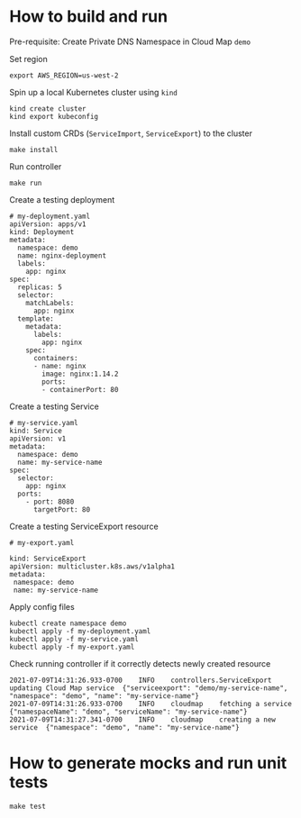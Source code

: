 # How to build and run

Pre-requisite: Create Private DNS Namespace in Cloud Map `demo`

Set region
```
export AWS_REGION=us-west-2
```

Spin up a local Kubernetes cluster using `kind`

```
kind create cluster
kind export kubeconfig
```

Install custom CRDs (`ServiceImport`, `ServiceExport`) to the cluster

```
make install
```

Run controller

```
make run
```

Create a testing deployment

```
# my-deployment.yaml
apiVersion: apps/v1
kind: Deployment
metadata:
  namespace: demo
  name: nginx-deployment
  labels:
    app: nginx
spec:
  replicas: 5
  selector:
    matchLabels:
      app: nginx
  template:
    metadata:
      labels:
        app: nginx
    spec:
      containers:
      - name: nginx
        image: nginx:1.14.2
        ports:
        - containerPort: 80
```

Create a testing Service

```
# my-service.yaml
kind: Service
apiVersion: v1
metadata:
  namespace: demo
  name: my-service-name
spec:
  selector:
    app: nginx
  ports:
    - port: 8080
      targetPort: 80
```

Create a testing ServiceExport resource

```
# my-export.yaml

kind: ServiceExport
apiVersion: multicluster.k8s.aws/v1alpha1
metadata:
 namespace: demo
 name: my-service-name
```

Apply config files

```
kubectl create namespace demo
kubectl apply -f my-deployment.yaml
kubectl apply -f my-service.yaml
kubectl apply -f my-export.yaml
```

Check running controller if it correctly detects newly created resource

```
2021-07-09T14:31:26.933-0700	INFO	controllers.ServiceExport	updating Cloud Map service	{"serviceexport": "demo/my-service-name", "namespace": "demo", "name": "my-service-name"}
2021-07-09T14:31:26.933-0700	INFO	cloudmap	fetching a service	{"namespaceName": "demo", "serviceName": "my-service-name"}
2021-07-09T14:31:27.341-0700	INFO	cloudmap	creating a new service	{"namespace": "demo", "name": "my-service-name"}
```

# How to generate mocks and run unit tests
```
make test
```